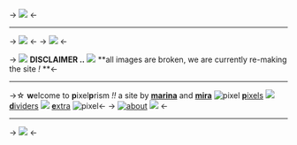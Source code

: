 -> ![](https://file.garden/ZSD6qQh9SRsD-dy3/prism/dividers/pinkdiv1.png) <-
***
-> ![](https://file.garden/ZSD6qQh9SRsD-dy3/prism/graphics/pixelprism.gif) <-
-> ![](https://watermelon.crd.co/assets/images/gallery16/d03b400f.gif?v=ab2f6a73) <-

-> ![](https://file.garden/ZSD6qQh9SRsD-dy3/pixels/red116.gif) **DISCLAIMER ..** ![](https://file.garden/ZSD6qQh9SRsD-dy3/pixels/red116.gif)
**all images are broken, we are currently re-making the site *!* **<-
***
->☆ **w**elcome to **p**ixel**p**rism *!!*
a site by [**marina**](https://www.tumblr.com/iv-ry) and [**mira**](https://www.tumblr.com/angeldollys)
![pixel](https://file.garden/ZSD6qQh9SRsD-dy3/prism/pixels/ezgif.com-rotate_1.gif)  [**p**ixels](/prismpixels) ![](https://file.garden/ZSD6qQh9SRsD-dy3/prism/pixels/pi265.gif) [**d**ividers](/prismdividers) ![](https://file.garden/ZSD6qQh9SRsD-dy3/prism/pixels/pi265.gif) [**e**xtra]() ![pixel](https://file.garden/ZSD6qQh9SRsD-dy3/prism/pixels/ezgif.com-rotate.gif)<-
-> [![about](http://media.tumblr.com/tumblr_m5md2imByS1r0d1b7.gif)](https://rentry.co/prismrules) [![](http://media.tumblr.com/tumblr_m5md29ubnc1r0d1b7.gif)](https://rentry.co/pixelprism) <-

***

-> ![](https://file.garden/ZSD6qQh9SRsD-dy3/prism/dividers/pinkdiv2.png) <-